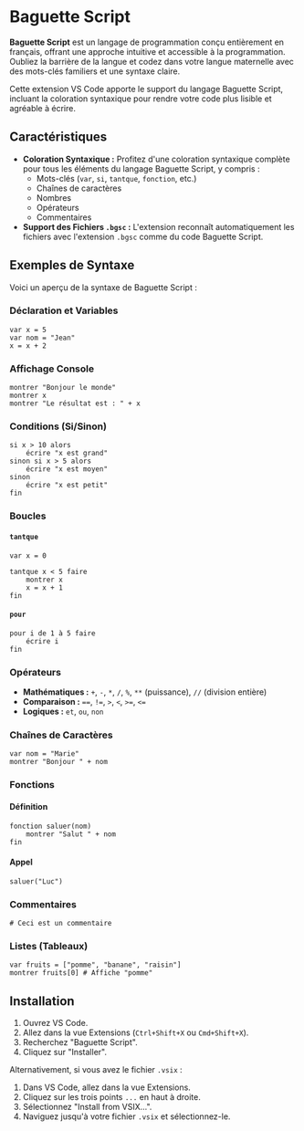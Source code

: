 # Baguette Script

**Baguette Script** est un langage de programmation conçu entièrement en français, offrant une approche intuitive et accessible à la programmation. Oubliez la barrière de la langue et codez dans votre langue maternelle avec des mots-clés familiers et une syntaxe claire.

Cette extension VS Code apporte le support du langage Baguette Script, incluant la coloration syntaxique pour rendre votre code plus lisible et agréable à écrire.

## Caractéristiques

* **Coloration Syntaxique :** Profitez d'une coloration syntaxique complète pour tous les éléments du langage Baguette Script, y compris :
    * Mots-clés (`var`, `si`, `tantque`, `fonction`, etc.)
    * Chaînes de caractères
    * Nombres
    * Opérateurs
    * Commentaires
* **Support des Fichiers `.bgsc` :** L'extension reconnaît automatiquement les fichiers avec l'extension `.bgsc` comme du code Baguette Script.

## Exemples de Syntaxe

Voici un aperçu de la syntaxe de Baguette Script :

### Déclaration et Variables

```baguette
var x = 5
var nom = "Jean"
x = x + 2
```

### Affichage Console

```baguette
montrer "Bonjour le monde"
montrer x
montrer "Le résultat est : " + x
```

### Conditions (Si/Sinon)

```baguette
si x > 10 alors
    écrire "x est grand"
sinon si x > 5 alors
    écrire "x est moyen"
sinon
    écrire "x est petit"
fin
```

### Boucles

#### `tantque`

```baguette
var x = 0

tantque x < 5 faire
    montrer x
    x = x + 1
fin
```

#### `pour`

```baguette
pour i de 1 à 5 faire
    écrire i
fin
```

### Opérateurs

  * **Mathématiques :** `+`, `-`, `*`, `/`, `%`, `**` (puissance), `//` (division entière)
  * **Comparaison :** `==`, `!=`, `>`, `<`, `>=`, `<=`
  * **Logiques :** `et`, `ou`, `non`

### Chaînes de Caractères

```baguette
var nom = "Marie"
montrer "Bonjour " + nom
```

### Fonctions

#### Définition

```baguette
fonction saluer(nom)
    montrer "Salut " + nom
fin
```

#### Appel

```baguette
saluer("Luc")
```

### Commentaires

```baguette
# Ceci est un commentaire
```

### Listes (Tableaux)

```baguette
var fruits = ["pomme", "banane", "raisin"]
montrer fruits[0] # Affiche "pomme"
```

## Installation

1.  Ouvrez VS Code.
2.  Allez dans la vue Extensions (`Ctrl+Shift+X` ou `Cmd+Shift+X`).
3.  Recherchez "Baguette Script".
4.  Cliquez sur "Installer".

Alternativement, si vous avez le fichier `.vsix` :

1.  Dans VS Code, allez dans la vue Extensions.
2.  Cliquez sur les trois points `...` en haut à droite.
3.  Sélectionnez "Install from VSIX...".
4.  Naviguez jusqu'à votre fichier `.vsix` et sélectionnez-le.
